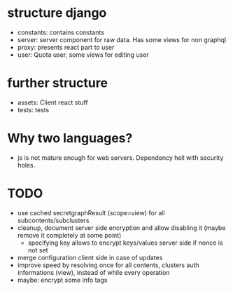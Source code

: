 


# structure django

* constants: contains constants
* server: server component for raw data. Has some views for non graphql
* proxy: presents react part to user
* user: Quota user, some views for editing user

# further structure
* assets: Client react stuff
* tests: tests



# Why two languages?

- js is not mature enough for web servers. Dependency hell with security holes.


# TODO

* use cached secretgraphResult (scope=view) for all subcontents/subclusters
* cleanup, document server side encryption and allow disabling it (maybe remove it completely at some point)
  * specifying key allows to encrypt keys/values server side if nonce is not set
* merge configuration client side in case of updates
* improve speed by resolving once for all contents, clusters auth informations (view), instead of while every operation
* maybe: encrypt some info tags

